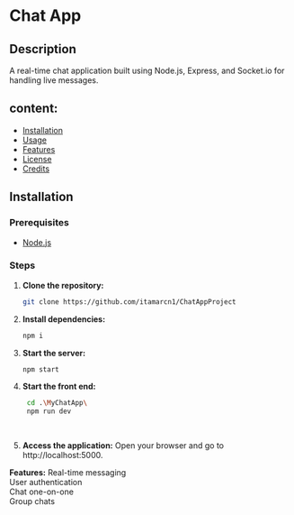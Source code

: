 # Chat App

## Description
A real-time chat application built using Node.js, Express, and Socket.io for handling live messages.

## content:
- [Installation](#installation)
- [Usage](#usage)
- [Features](#features)
- [License](#license)
- [Credits](#credits)

## Installation

### Prerequisites
- [Node.js](https://nodejs.org/en/download/)


### Steps
1. **Clone the repository:**
   ```bash
   git clone https://github.com/itamarcn1/ChatAppProject


2. **Install dependencies:**
   ```bash
   npm i

3. **Start the server:**
   ```bash
   npm start

4. **Start the front end:**
   ```bash
    cd .\MyChatApp\
    npm run dev
    
    
5. **Access the application:**
    Open your browser and go to http://localhost:5000.

**Features:**
Real-time messaging <br/>
User authentication <br/>
Chat one-on-one <br/>
Group chats <br/>

